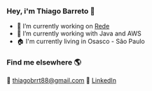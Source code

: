 ### Hey, i'm Thiago Barreto 👋

- 🔭 I’m currently working on [Rede](https://www.userede.com.br/novo/sobre)
- 🌱 I’m currently working with Java and AWS
- :house:	I'm currently living in Osasco - São Paulo


### Find me elsewhere 🌎

:email: thiagobrrt88@gmail.com
💼 [LinkedIn](https://www.linkedin.com/in/thiago-barreto-920820a6/)
